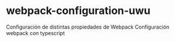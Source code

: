 # webpack-configuration-uwu
Configuración de distintas propiedades de Webpack 
Configuración webpack con typescript
